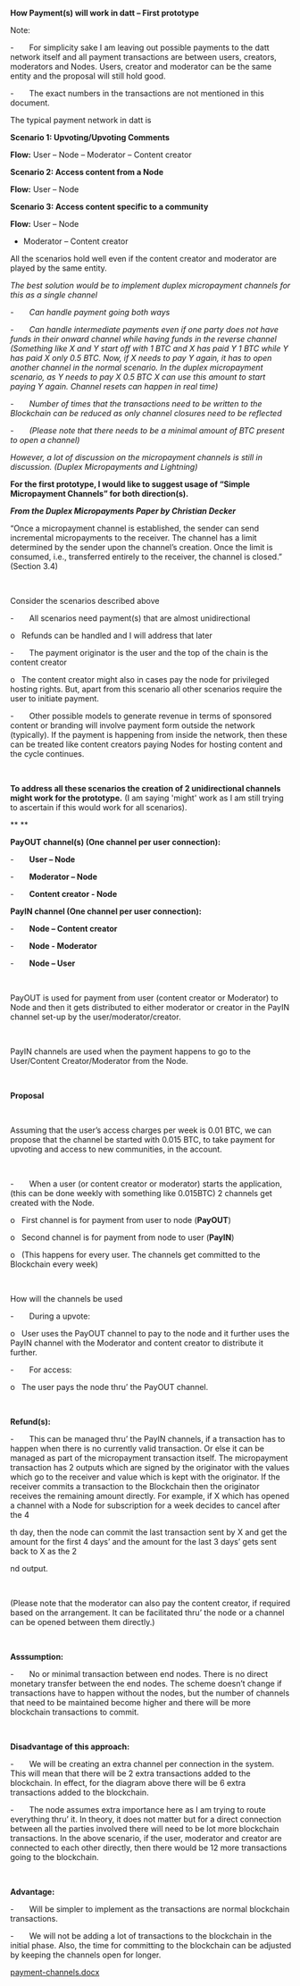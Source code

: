 **How Payment(s) will
work in datt – First prototype**

Note: 

-      
For simplicity sake I am leaving out possible
payments to the datt network itself and all payment transactions are between users,
creators, moderators and Nodes. Users, creator and moderator can be the same
entity and the proposal will still hold good.

-      
The exact numbers in the transactions are not
mentioned in this document.

The typical payment network in datt is

**Scenario 1: Upvoting/Upvoting
Comments**

**Flow:** User – Node
– Moderator – Content creator

**Scenario 2: Access
content from a Node**

**Flow:** User – Node

**Scenario 3: Access
content specific to a community**

**Flow:** User – Node
- Moderator – Content creator

All the scenarios hold well even if the content creator and
moderator are played by the same entity. 

_The best solution
would be to implement duplex micropayment channels for this as a single channel_

-      
_Can handle
payment going both ways_

-      
_Can handle
intermediate payments even if one party does not have funds in their onward
channel while having funds in the reverse channel (Something like X and Y start
off with 1 BTC and X has paid Y 1 BTC while Y has paid X only 0.5 BTC. Now, if
X needs to pay Y again, it has to open another channel in the normal scenario.
In the duplex micropayment scenario, as Y needs to pay X 0.5 BTC X can use this
amount to start paying Y again. Channel resets can happen in real time)_

-      
_Number of
times that the transactions need to be written to the Blockchain can be reduced
as only channel closures need to be reflected_

-      
_(Please
note that there needs to be a minimal amount of BTC present to open a channel)_

_However, a lot of
discussion on the micropayment channels is still in discussion. (Duplex
Micropayments and Lightning)_

**For the first
prototype, I would like to suggest usage of “Simple Micropayment Channels” for
both direction(s).**

**_From the Duplex Micropayments Paper by Christian Decker_**

“Once a micropayment
channel is established, the sender can send incremental micropayments to the
receiver. The channel has a limit determined by the sender upon the channel’s
creation. Once the limit is consumed, i.e., transferred entirely to the
receiver, the channel is closed.” (Section 3.4)

 

Consider the scenarios
described above

-      
All scenarios need payment(s) that are almost
unidirectional 

o   Refunds
can be handled and I will address that later

-      
The payment originator is the user and the top
of the chain is the content creator

o   The
content creator might also in cases pay the node for privileged hosting rights.
But, apart from this scenario all other scenarios require the user to initiate
payment.

-      
Other possible models to generate revenue in
terms of sponsored content or branding will involve payment form outside the
network (typically). If the payment is happening from inside the network, then
these can be treated like content creators paying Nodes for hosting content and
the cycle continues.

 

**To address all these scenarios the creation of 2 unidirectional
channels might work for the prototype.**
(I am saying 'might' work as I am still trying to ascertain if this would work for all scenarios).

** **

**PayOUT channel(s) (One channel per user connection):**

-      
**User – Node**

-      
**Moderator – Node**

-      
**Content
creator - Node**

**PayIN channel (One channel per user connection):**

-      
**Node – Content creator**

-      
**Node - Moderator**

-      
**Node – User**

 

PayOUT is used for payment from user (content creator or Moderator)
to Node and then it gets distributed to either moderator or creator in the PayIN
channel set-up by the user/moderator/creator.

 

PayIN channels are used when the payment happens to go to the User/Content
Creator/Moderator from the Node.

 

**Proposal**

 

Assuming that the user’s access charges per week is 0.01 BTC, we can
propose that the channel be started with 0.015 BTC, to take payment for
upvoting and access to new communities, in the account. 

 

-      
When
a user (or content creator or moderator) starts the application, (this can be
done weekly with something like 0.015BTC) 2 channels get created with the Node.

o   First channel is for payment from user to
node (**PayOUT**)

o   Second channel is for payment from node
to user (**PayIN**)

o   (This happens for every user. The
channels get committed to the Blockchain every week) 

 

How will the channels be used

-      
During
a upvote:

o   User uses the PayOUT channel to pay to
the node and it further uses the PayIN channel with the Moderator and content
creator to distribute it further. 

-      
For
access:

o   The user pays the node thru’ the PayOUT
channel. 

 

**Refund(s):**

-      
This
can be managed thru’ the PayIN channels, if a transaction has to happen when
there is no currently valid transaction. Or else it can be managed as part of
the micropayment transaction itself. The micropayment transaction has 2 outputs
which are signed by the originator with the values which go to the receiver and
value which is kept with the originator. If the receiver commits a transaction
to the Blockchain then the originator receives the remaining amount directly.
For example, if X which has opened a channel with a Node for subscription for a
week decides to cancel after the 4

th day, then the node can commit
the last transaction sent by X and get the amount for the first 4 days’ and the
amount for the last 3 days’ gets sent back to X as the 2

nd output.

 

(Please note that the moderator can also pay the content creator, if
required based on the arrangement. It can be facilitated thru’ the node or a
channel can be opened between them directly.)

 

**Asssumption:**

-       No or minimal
transaction between end nodes. There is no direct monetary transfer between the
end nodes. The scheme doesn’t change if transactions have to happen without the
nodes, but the number of channels that need to be maintained become higher and
there will be more blockchain transactions to commit.

 

**Disadvantage
of this approach:**

-       We will be
creating an extra channel per connection in the system. This will mean that
there will be 2 extra transactions added to the blockchain. In effect, for the
diagram above there will be 6 extra transactions added to the blockchain. 

-       The node
assumes extra importance here as I am trying to route everything thru’ it. In
theory, it does not matter but for a direct connection between all the parties
involved there will need to be lot more blockchain transactions. In the above
scenario, if the user, moderator and creator are connected to each other
directly, then there would be 12 more transactions going to the blockchain. 

 

**Advantage:**

-       Will be simpler
to implement as the transactions are normal blockchain transactions. 

-       We will not be
adding a lot of transactions to the blockchain in the initial phase. Also, the
time for committing to the blockchain can be adjusted by keeping the channels
open for longer.

[payment-channels.docx](https://docs.google.com/document/d/1p5tUKLTft73Cvx-OKfT8Kllcwd1iJAaCtOTNYdCx11w/edit?usp=sharing)
